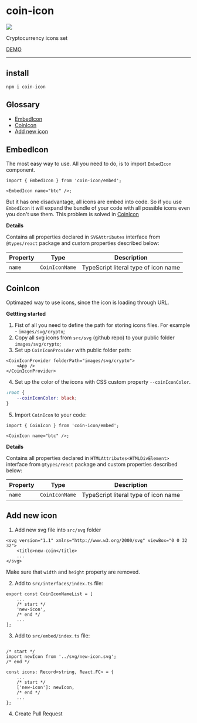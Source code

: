 # coin-icon

<a href="https://www.npmjs.com/package/coin-icon">
    <img src="https://nodei.co/npm/coin-icon.png?mini=true"/>
</a>

Cryptocurrency icons set

[DEMO](https://varp.com/coin-icons)

---

## install

```tsx
npm i coin-icon
```

## Glossary

-   [EmbedIcon](#EmbedIcon)
-   [CoinIcon](#CoinIcon)
-   [Add new icon](#add-new-icon)

## EmbedIcon

The most easy way to use. All you need to do, is to import `EmbedIcon` component.

```tsx
import { EmbedIcon } from 'coin-icon/embed';

<EmbedIcon name="btc" />;
```

But it has one disadvantage, all icons are embed into code. So if you use `EmbedIcon` it will expand the bundle of your code with all possible icons even you don't use them. This problem is solved in [CoinIcon](#CoinIcon)

**Details**

Contains all properties declared in `SVGAttributes` interface from `@types/react` package and custom properties described below:

| Property | Type           | Description                          |
| -------- | -------------- | ------------------------------------ |
| `name`   | `CoinIconName` | TypeScript literal type of icon name |

## CoinIcon

Optimazed way to use icons, since the icon is loading through URL.

**Gettting started**

1. Fist of all you need to define the path for storing icons files. For example - `images/svg/crypto`;
2. Copy all svg icons from `src/svg` (github repo) to your public folder `images/svg/crypto`;
3. Set up `CoinIconProvider` with public folder path:

```tsx
<CoinIconProvider folderPath="images/svg/crypto">
    <App />
</CoinIconProvider>
```

4. Set up the color of the icons with CSS custom property `--coinIconColor`.

```scss
:root {
    --coinIconColor: black;
}
```

5. Import `CoinIcon` to your code:

```tsx
import { CoinIcon } from 'coin-icon/embed';

<CoinIcon name="btc" />;
```

**Details**

Contains all properties declared in `HTMLAttributes<HTMLDivElement>` interface from `@types/react` package and custom properties described below:

| Property | Type           | Description                          |
| -------- | -------------- | ------------------------------------ |
| `name`   | `CoinIconName` | TypeScript literal type of icon name |

## Add new icon

1. Add new svg file into `src/svg` folder

```tsx
<svg version="1.1" xmlns="http://www.w3.org/2000/svg" viewBox="0 0 32 32">
    <title>new-coin</title>
    ...
</svg>
```

Make sure that `width` and `height` property are removed.

2. Add to `src/interfaces/index.ts` file:

```tsx
export const CoinIconNameList = [
    ...
    /* start */
    'new-icon',
    /* end */
    ...
];
```

3. Add to `src/embed/index.ts` file:

```tsx

/* start */
import newIcon from '../svg/new-icon.svg';
/* end */

const icons: Record<string, React.FC> = {
    ...
    /* start */
    ['new-icon']: newIcon,
    /* end */
    ...
};
```

4. Create Pull Request
